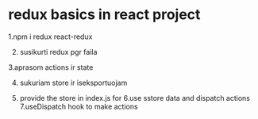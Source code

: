 # redux basics in react project

1.npm i redux react-redux

2. susikurti redux pgr faila

3.aprasom actions ir state

4. sukuriam store ir iseksportuojam

5. provide the store in index.js for <App/>
   6.use sstore data and dispatch actions
   7.useDispatch hook to make actions

